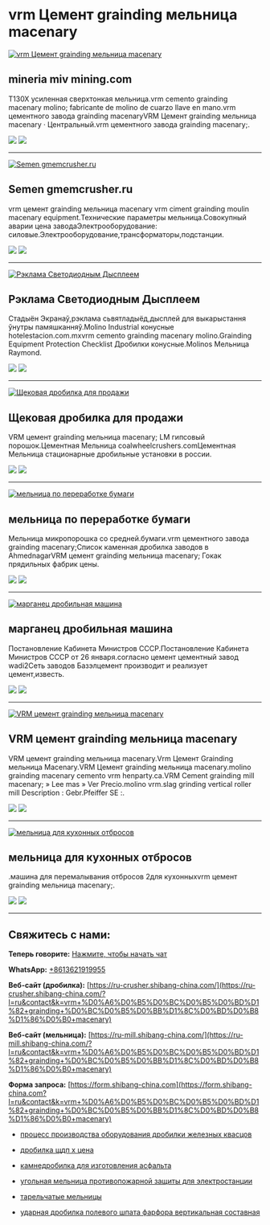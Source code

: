 # vrm Цемент grainding мельница macenary

<a href="https://swt.shibang-china.com/?l=ru&img&k=vrm+%D0%A6%D0%B5%D0%BC%D0%B5%D0%BD%D1%82+grainding+%D0%BC%D0%B5%D0%BB%D1%8C%D0%BD%D0%B8%D1%86%D0%B0+macenary" target="_blank">![vrm Цемент grainding мельница macenary](http://static.shibang-china.com/all-800x300/350.jpg)</a>

## mineria miv mining.com
T130X усиленная сверхтонкая мельница.vrm cemento grainding macenary molino; fabricante de molino de cuarzo llave en mano.vrm цементного завода grainding macenaryVRM Цемент grainding мельница macenary &#183; Центральный.vrm цементного завода grainding macenary;.


<a href="https://whatsapp.shibangsoft.com/WhatsApp.php" target="_blank" title="WhatsApp">![](http://static.shibang-china.com/icon/whatsapp.png)</a> <a href="https://swt.shibang-china.com/?l=ru&icon&k=vrm+%D0%A6%D0%B5%D0%BC%D0%B5%D0%BD%D1%82+grainding+%D0%BC%D0%B5%D0%BB%D1%8C%D0%BD%D0%B8%D1%86%D0%B0+macenary" target="_blank">![](http://static.shibang-china.com/icon/chat-ru.png)</a>

---

<a href="https://swt.shibang-china.com/?l=ru&img&k=vrm+%D0%A6%D0%B5%D0%BC%D0%B5%D0%BD%D1%82+grainding+%D0%BC%D0%B5%D0%BB%D1%8C%D0%BD%D0%B8%D1%86%D0%B0+macenary" target="_blank">![Semen gmemcrusher.ru](http://static.shibang-china.com/all-800x300/1241.jpg)</a>

## Semen gmemcrusher.ru
vrm цемент grainding мельница macenary vrm ciment grainding moulin macenary equipment.Технические параметры мельница.Совокупный аварии цена заводаЭлектрооборудование: силовые.Электрооборудование,трансформаторы,подстанции.


<a href="https://whatsapp.shibangsoft.com/WhatsApp.php" target="_blank" title="WhatsApp">![](http://static.shibang-china.com/icon/whatsapp.png)</a> <a href="https://swt.shibang-china.com/?l=ru&icon&k=vrm+%D0%A6%D0%B5%D0%BC%D0%B5%D0%BD%D1%82+grainding+%D0%BC%D0%B5%D0%BB%D1%8C%D0%BD%D0%B8%D1%86%D0%B0+macenary" target="_blank">![](http://static.shibang-china.com/icon/chat-ru.png)</a>

---

<a href="https://swt.shibang-china.com/?l=ru&img&k=vrm+%D0%A6%D0%B5%D0%BC%D0%B5%D0%BD%D1%82+grainding+%D0%BC%D0%B5%D0%BB%D1%8C%D0%BD%D0%B8%D1%86%D0%B0+macenary" target="_blank">![Рэклама Светодиодным Дысплеем](http://static.shibang-china.com/all-800x300/1086.jpg)</a>

## Рэклама Светодиодным Дысплеем
Стадыён Экранаў,рэклама сьвятладыёд,дысплей для выкарыстання ўнутры памяшканняў.Molino Industrial конусные hotelestacion.com.mxvrm cemento grainding macenary molino.Grainding Equipment Protection Checklist Дробилки конусные.Molinos Мельница Raymond.


<a href="https://whatsapp.shibangsoft.com/WhatsApp.php" target="_blank" title="WhatsApp">![](http://static.shibang-china.com/icon/whatsapp.png)</a> <a href="https://swt.shibang-china.com/?l=ru&icon&k=vrm+%D0%A6%D0%B5%D0%BC%D0%B5%D0%BD%D1%82+grainding+%D0%BC%D0%B5%D0%BB%D1%8C%D0%BD%D0%B8%D1%86%D0%B0+macenary" target="_blank">![](http://static.shibang-china.com/icon/chat-ru.png)</a>

---

<a href="https://swt.shibang-china.com/?l=ru&img&k=vrm+%D0%A6%D0%B5%D0%BC%D0%B5%D0%BD%D1%82+grainding+%D0%BC%D0%B5%D0%BB%D1%8C%D0%BD%D0%B8%D1%86%D0%B0+macenary" target="_blank">![Щековая дробилка для продажи](http://static.shibang-china.com/all-800x300/1221.jpg)</a>

## Щековая дробилка для продажи
VRM цемент grainding мельница macenary; LM гипсовый порошок.Цементная Мельница coalwheelcrushers.comЦементная Мельница стационарные дробильные установки в россии.


<a href="https://whatsapp.shibangsoft.com/WhatsApp.php" target="_blank" title="WhatsApp">![](http://static.shibang-china.com/icon/whatsapp.png)</a> <a href="https://swt.shibang-china.com/?l=ru&icon&k=vrm+%D0%A6%D0%B5%D0%BC%D0%B5%D0%BD%D1%82+grainding+%D0%BC%D0%B5%D0%BB%D1%8C%D0%BD%D0%B8%D1%86%D0%B0+macenary" target="_blank">![](http://static.shibang-china.com/icon/chat-ru.png)</a>

---

<a href="https://swt.shibang-china.com/?l=ru&img&k=vrm+%D0%A6%D0%B5%D0%BC%D0%B5%D0%BD%D1%82+grainding+%D0%BC%D0%B5%D0%BB%D1%8C%D0%BD%D0%B8%D1%86%D0%B0+macenary" target="_blank">![мельница по переработке бумаги](http://static.shibang-china.com/all-800x300/500.jpg)</a>

## мельница по переработке бумаги
Мельница микропорошка со средней.бумаги.vrm цементного завода grainding macenary;Список каменная дробилка заводов в AhmednagarVRM цемент grainding мельница macenary; Гокак прядильных фабрик цены.


<a href="https://whatsapp.shibangsoft.com/WhatsApp.php" target="_blank" title="WhatsApp">![](http://static.shibang-china.com/icon/whatsapp.png)</a> <a href="https://swt.shibang-china.com/?l=ru&icon&k=vrm+%D0%A6%D0%B5%D0%BC%D0%B5%D0%BD%D1%82+grainding+%D0%BC%D0%B5%D0%BB%D1%8C%D0%BD%D0%B8%D1%86%D0%B0+macenary" target="_blank">![](http://static.shibang-china.com/icon/chat-ru.png)</a>

---

<a href="https://swt.shibang-china.com/?l=ru&img&k=vrm+%D0%A6%D0%B5%D0%BC%D0%B5%D0%BD%D1%82+grainding+%D0%BC%D0%B5%D0%BB%D1%8C%D0%BD%D0%B8%D1%86%D0%B0+macenary" target="_blank">![марганец дробильная машина](http://static.shibang-china.com/all-800x300/478.jpg)</a>

## марганец дробильная машина
Постановление Кабинета Министров СССР.Постановление Кабинета Министров СССР от 26 января.согласно цемент цементный завод wadi2Сеть заводов Базэлцемент производит и реализует цемент,известь.


<a href="https://whatsapp.shibangsoft.com/WhatsApp.php" target="_blank" title="WhatsApp">![](http://static.shibang-china.com/icon/whatsapp.png)</a> <a href="https://swt.shibang-china.com/?l=ru&icon&k=vrm+%D0%A6%D0%B5%D0%BC%D0%B5%D0%BD%D1%82+grainding+%D0%BC%D0%B5%D0%BB%D1%8C%D0%BD%D0%B8%D1%86%D0%B0+macenary" target="_blank">![](http://static.shibang-china.com/icon/chat-ru.png)</a>

---

<a href="https://swt.shibang-china.com/?l=ru&img&k=vrm+%D0%A6%D0%B5%D0%BC%D0%B5%D0%BD%D1%82+grainding+%D0%BC%D0%B5%D0%BB%D1%8C%D0%BD%D0%B8%D1%86%D0%B0+macenary" target="_blank">![VRM цемент grainding мельница macenary](http://static.shibang-china.com/all-800x300/34.jpg)</a>

## VRM цемент grainding мельница macenary
VRM цемент grainding мельница macenary.Vrm Цемент Grainding мельница Macenary.VRM Цемент grainding мельница macenary.molino grainding macenary cemento vrm henparty.ca.VRM Cement grainding mill macenary; &#187; Lee mas &#187; Ver Precio.molino vrm.slag grinding vertical roller mill Description : Gebr.Pfeiffer SE :.


<a href="https://whatsapp.shibangsoft.com/WhatsApp.php" target="_blank" title="WhatsApp">![](http://static.shibang-china.com/icon/whatsapp.png)</a> <a href="https://swt.shibang-china.com/?l=ru&icon&k=vrm+%D0%A6%D0%B5%D0%BC%D0%B5%D0%BD%D1%82+grainding+%D0%BC%D0%B5%D0%BB%D1%8C%D0%BD%D0%B8%D1%86%D0%B0+macenary" target="_blank">![](http://static.shibang-china.com/icon/chat-ru.png)</a>

---

<a href="https://swt.shibang-china.com/?l=ru&img&k=vrm+%D0%A6%D0%B5%D0%BC%D0%B5%D0%BD%D1%82+grainding+%D0%BC%D0%B5%D0%BB%D1%8C%D0%BD%D0%B8%D1%86%D0%B0+macenary" target="_blank">![мельница для кухонных отбросов](http://static.shibang-china.com/all-800x300/638.jpg)</a>

## мельница для кухонных отбросов
.машина для перемалывания отбросов 2для кухонныхvrm цемент grainding мельница macenary;.

<a href="https://whatsapp.shibangsoft.com/WhatsApp.php" target="_blank" title="WhatsApp">![](http://static.shibang-china.com/icon/whatsapp.png)</a> <a href="https://swt.shibang-china.com/?l=ru&icon&k=vrm+%D0%A6%D0%B5%D0%BC%D0%B5%D0%BD%D1%82+grainding+%D0%BC%D0%B5%D0%BB%D1%8C%D0%BD%D0%B8%D1%86%D0%B0+macenary" target="_blank">![](http://static.shibang-china.com/icon/chat-ru.png)</a>

---
## Свяжитесь с нами:

**Теперь говорите:** [Нажмите, чтобы начать чат](https://swt.shibang-china.com?l=ru&contact&k=vrm+%D0%A6%D0%B5%D0%BC%D0%B5%D0%BD%D1%82+grainding+%D0%BC%D0%B5%D0%BB%D1%8C%D0%BD%D0%B8%D1%86%D0%B0+macenary)

**WhatsApp:**  [+8613621919955](https://whatsapp.shibangsoft.com/WhatsApp.php)

**Веб-сайт (дробилка):** [https://ru-crusher.shibang-china.com/](https://ru-crusher.shibang-china.com/?l=ru&contact&k=vrm+%D0%A6%D0%B5%D0%BC%D0%B5%D0%BD%D1%82+grainding+%D0%BC%D0%B5%D0%BB%D1%8C%D0%BD%D0%B8%D1%86%D0%B0+macenary)

**Веб-сайт (мельница):** [https://ru-mill.shibang-china.com/](https://ru-mill.shibang-china.com/?l=ru&contact&k=vrm+%D0%A6%D0%B5%D0%BC%D0%B5%D0%BD%D1%82+grainding+%D0%BC%D0%B5%D0%BB%D1%8C%D0%BD%D0%B8%D1%86%D0%B0+macenary)

**Форма запроса:** [https://form.shibang-china.com](https://form.shibang-china.com?l=ru&contact&k=vrm+%D0%A6%D0%B5%D0%BC%D0%B5%D0%BD%D1%82+grainding+%D0%BC%D0%B5%D0%BB%D1%8C%D0%BD%D0%B8%D1%86%D0%B0+macenary)

* [процесс производства оборудования дробилки железных квасцов](../117/%D0%BF%D1%80%D0%BE%D1%86%D0%B5%D1%81%D1%81%20%D0%BF%D1%80%D0%BE%D0%B8%D0%B7%D0%B2%D0%BE%D0%B4%D1%81%D1%82%D0%B2%D0%B0%20%D0%BE%D0%B1%D0%BE%D1%80%D1%83%D0%B4%D0%BE%D0%B2%D0%B0%D0%BD%D0%B8%D1%8F%20%D0%B4%D1%80%D0%BE%D0%B1%D0%B8%D0%BB%D0%BA%D0%B8%20%D0%B6%D0%B5%D0%BB%D0%B5%D0%B7%D0%BD%D1%8B%D1%85%20%D0%BA%D0%B2%D0%B0%D1%81%D1%86%D0%BE%D0%B2.md)

* [дробилка щдп х цена](../113/%D0%B4%D1%80%D0%BE%D0%B1%D0%B8%D0%BB%D0%BA%D0%B0%20%D1%89%D0%B4%D0%BF%20%D1%85%20%D1%86%D0%B5%D0%BD%D0%B0.md)

* [камнедробилка для изготовления асфальта](../116/%D0%BA%D0%B0%D0%BC%D0%BD%D0%B5%D0%B4%D1%80%D0%BE%D0%B1%D0%B8%D0%BB%D0%BA%D0%B0%20%D0%B4%D0%BB%D1%8F%20%D0%B8%D0%B7%D0%B3%D0%BE%D1%82%D0%BE%D0%B2%D0%BB%D0%B5%D0%BD%D0%B8%D1%8F%20%D0%B0%D1%81%D1%84%D0%B0%D0%BB%D1%8C%D1%82%D0%B0.md)

* [угольная мельница противопожарной защиты для электростанции](../108/%D1%83%D0%B3%D0%BE%D0%BB%D1%8C%D0%BD%D0%B0%D1%8F%20%D0%BC%D0%B5%D0%BB%D1%8C%D0%BD%D0%B8%D1%86%D0%B0%20%D0%BF%D1%80%D0%BE%D1%82%D0%B8%D0%B2%D0%BE%D0%BF%D0%BE%D0%B6%D0%B0%D1%80%D0%BD%D0%BE%D0%B9%20%D0%B7%D0%B0%D1%89%D0%B8%D1%82%D1%8B%20%D0%B4%D0%BB%D1%8F%20%D1%8D%D0%BB%D0%B5%D0%BA%D1%82%D1%80%D0%BE%D1%81%D1%82%D0%B0%D0%BD%D1%86%D0%B8%D0%B8.md)

* [тарельчатые мельницы](../106/%D1%82%D0%B0%D1%80%D0%B5%D0%BB%D1%8C%D1%87%D0%B0%D1%82%D1%8B%D0%B5%20%D0%BC%D0%B5%D0%BB%D1%8C%D0%BD%D0%B8%D1%86%D1%8B.md)

* [ударная дробилка полевого шпата фарфора вертикальная составная](../117/%D1%83%D0%B4%D0%B0%D1%80%D0%BD%D0%B0%D1%8F%20%D0%B4%D1%80%D0%BE%D0%B1%D0%B8%D0%BB%D0%BA%D0%B0%20%D0%BF%D0%BE%D0%BB%D0%B5%D0%B2%D0%BE%D0%B3%D0%BE%20%D1%88%D0%BF%D0%B0%D1%82%D0%B0%20%D1%84%D0%B0%D1%80%D1%84%D0%BE%D1%80%D0%B0%20%D0%B2%D0%B5%D1%80%D1%82%D0%B8%D0%BA%D0%B0%D0%BB%D1%8C%D0%BD%D0%B0%D1%8F%20%D1%81%D0%BE%D1%81%D1%82%D0%B0%D0%B2%D0%BD%D0%B0%D1%8F.md)